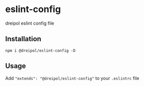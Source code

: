 # eslint-config
dreipol eslint config file

## Installation

```shell
npm i @dreipol/eslint-config -D
```

## Usage

Add `"extends": "@dreipol/eslint-config"` to your `.eslintrc` file
